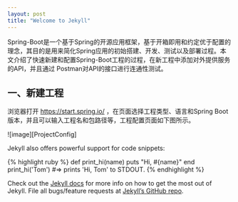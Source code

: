 ```yaml
---
layout: post
title: "Welcome to Jekyll"
---
```

Spring-Boot是一个基于Spring的开源应用框架，基于开箱即用和约定优于配置的理念，其目的是用来简化Spring应用的初始搭建、开发、测试以及部署过程。本文介绍了快速新建和配置Spring-Boot工程的过程，在新工程中添加对外提供服务的API，并且通过 Postman对API的接口进行连通性测试。

## 一、新建工程

浏览器打开 https://start.spring.io/ ，在页面选择工程类型、语言和Spring Boot版本，并且可以输入工程名和包路径等，工程配置页面如下图所示。

![image][ProjectConfig]  

Jekyll also offers powerful support for code snippets:

{% highlight ruby %}
def print_hi(name)
  puts "Hi, #{name}"
end
print_hi('Tom')
#=> prints 'Hi, Tom' to STDOUT.
{% endhighlight %}

Check out the [Jekyll docs][jekyll-docs] for more info on how to get the most out of Jekyll. File all bugs/feature requests at [Jekyll’s GitHub repo][jekyll-gh].

[jekyll-docs]: http://jekyllrb.com/docs/home
[jekyll-gh]:   https://github.com/jekyll/jekyll


